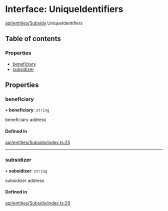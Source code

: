 # Interface: UniqueIdentifiers

[api/entities/Subsidy](../wiki/api.entities.Subsidy).UniqueIdentifiers

## Table of contents

### Properties

- [beneficiary](../wiki/api.entities.Subsidy.UniqueIdentifiers#beneficiary)
- [subsidizer](../wiki/api.entities.Subsidy.UniqueIdentifiers#subsidizer)

## Properties

### beneficiary

• **beneficiary**: `string`

beneficiary address

#### Defined in

[api/entities/Subsidy/index.ts:25](https://github.com/PolymathNetwork/polymesh-sdk/blob/31dfa0dc/src/api/entities/Subsidy/index.ts#L25)

___

### subsidizer

• **subsidizer**: `string`

subsidizer address

#### Defined in

[api/entities/Subsidy/index.ts:29](https://github.com/PolymathNetwork/polymesh-sdk/blob/31dfa0dc/src/api/entities/Subsidy/index.ts#L29)

